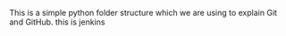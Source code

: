 This is a simple python folder structure which we are using to explain Git and GitHub.
this is jenkins
